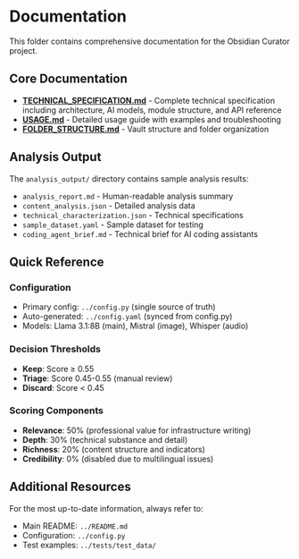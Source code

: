 # Documentation

This folder contains comprehensive documentation for the Obsidian Curator project.

## Core Documentation

- **[TECHNICAL_SPECIFICATION.md](TECHNICAL_SPECIFICATION.md)** - Complete technical specification including architecture, AI models, module structure, and API reference
- **[USAGE.md](USAGE.md)** - Detailed usage guide with examples and troubleshooting
- **[FOLDER_STRUCTURE.md](FOLDER_STRUCTURE.md)** - Vault structure and folder organization

## Analysis Output

The `analysis_output/` directory contains sample analysis results:
- `analysis_report.md` - Human-readable analysis summary
- `content_analysis.json` - Detailed analysis data
- `technical_characterization.json` - Technical specifications
- `sample_dataset.yaml` - Sample dataset for testing
- `coding_agent_brief.md` - Technical brief for AI coding assistants

## Quick Reference

### Configuration
- Primary config: `../config.py` (single source of truth)
- Auto-generated: `../config.yaml` (synced from config.py)
- Models: Llama 3.1:8B (main), Mistral (image), Whisper (audio)

### Decision Thresholds
- **Keep**: Score ≥ 0.55
- **Triage**: Score 0.45-0.55 (manual review)
- **Discard**: Score < 0.45

### Scoring Components
- **Relevance**: 50% (professional value for infrastructure writing)
- **Depth**: 30% (technical substance and detail)
- **Richness**: 20% (content structure and indicators)
- **Credibility**: 0% (disabled due to multilingual issues)

## Additional Resources

For the most up-to-date information, always refer to:
- Main README: `../README.md`
- Configuration: `../config.py`
- Test examples: `../tests/test_data/`
